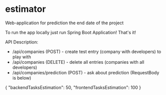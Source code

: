 # estimator
Web-application for prediction the end date of the project

To run the app locally just run Spring Boot Application! That's it!

API Description:
- /api/companies (POST) - create test entry (company with developers) to play with
- /api/companies (DELETE) - delete all entries (companies with all developers)
- /api/companies/prediction (POST) - ask about prediction (RequestBody is below)

{
	"backendTasksEstimation": 50,
	"frontendTasksEstimation": 100
}
